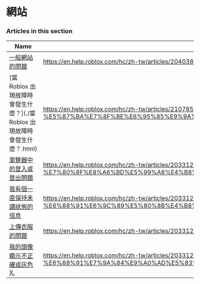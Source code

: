 # 網站  
### Articles in this section
Name|URL
-|-
[一般網站的問題](./一般網站的問題.html) |https://en.help.roblox.com/hc/zh-tw/articles/204038784-%E4%B8%80%E8%88%AC%E7%B6%B2%E7%AB%99%E7%9A%84%E5%95%8F%E9%A1%8C
[當 Roblox 出現故障時會發生什麼？](./當 Roblox 出現故障時會發生什麼？.html) |https://en.help.roblox.com/hc/zh-tw/articles/210785523-%E7%95%B6-Roblox-%E5%87%BA%E7%8F%BE%E6%95%85%E9%9A%9C%E6%99%82%E6%9C%83%E7%99%BC%E7%94%9F%E4%BB%80%E9%BA%BC-
[瀏覽器中的登入或登出問題](./瀏覽器中的登入或登出問題.html) |https://en.help.roblox.com/hc/zh-tw/articles/203312820-%E7%80%8F%E8%A6%BD%E5%99%A8%E4%B8%AD%E7%9A%84%E7%99%BB%E5%85%A5%E6%88%96%E7%99%BB%E5%87%BA%E5%95%8F%E9%A1%8C
[我有個一直保持未讀狀態的信息](./我有個一直保持未讀狀態的信息.html) |https://en.help.roblox.com/hc/zh-tw/articles/203312970-%E6%88%91%E6%9C%89%E5%80%8B%E4%B8%80%E7%9B%B4%E4%BF%9D%E6%8C%81%E6%9C%AA%E8%AE%80%E7%8B%80%E6%85%8B%E7%9A%84%E4%BF%A1%E6%81%AF
[上傳衣服的問題](./上傳衣服的問題.html) |https://en.help.roblox.com/hc/zh-tw/articles/203312930-%E4%B8%8A%E5%82%B3%E8%A1%A3%E6%9C%8D%E7%9A%84%E5%95%8F%E9%A1%8C
[我的頭像顯示不正確或灰色X.](./我的頭像顯示不正確或灰色X..html) |https://en.help.roblox.com/hc/zh-tw/articles/203312960-%E6%88%91%E7%9A%84%E9%A0%AD%E5%83%8F%E9%A1%AF%E7%A4%BA%E4%B8%8D%E6%AD%A3%E7%A2%BA%E6%88%96%E7%81%B0%E8%89%B2X-
